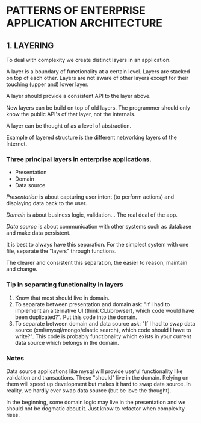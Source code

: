 # PATTERNS OF ENTERPRISE APPLICATION ARCHITECTURE

## 1. LAYERING

To deal with complexity we create distinct layers in an application.

A layer is a boundary of functionality at a certain level. Layers
are stacked on top of each other. Layers are not aware of other layers
except for their touching (upper and) lower layer.

A layer should provide a consistent API to the layer above.

New layers can be build on top of old layers. The programmer should
only know the public API's of that layer, not the internals.

A layer can be thought of as a level of abstraction.

Example of layered structure is the different networking layers
of the Internet.

### Three principal layers in enterprise applications.

* Presentation
* Domain
* Data source

_Presentation_ is about capturing user intent (to perform actions) and
displaying data back to the user.

_Domain_ is about business logic, validation... The real deal of the app.

_Data source_ is about communication with other systems such as database
and make data persistent.

It is best to always have this separation. For the simplest system with
one file, separate the "layers" through functions.

The clearer and consistent this separation, the easier to reason,
maintain and change.

### Tip in separating functionality in layers

1. Know that most should live in domain.
2. To separate between presentation and domain ask: "If I had to
   implement an alternative UI (think CLI/browser), which code would
   have been duplicated?". Put this code into the domain.
3. To separate between domain and data source ask: "If I had to swap
   data source (xml/mysql/mongo/elastic search), which code should I
   have to write?". This code is probably functionality which exists
   in your current data source which belongs in the domain.

### Notes

Data source applications like mysql will provide useful functionality
like validation and transactions. These "should" live in the domain.
Relying on them will speed up development but makes it hard to swap data
source. In reality, we hardly ever swap data source (but be love the thought).

In the beginning, some domain logic may live in the presentation and
we should not be dogmatic about it. Just know to refactor when
complexity rises.





